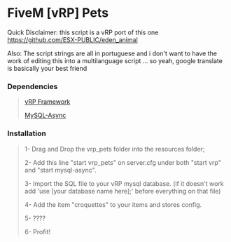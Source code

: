 # FiveM [vRP] Pets

Quick Disclaimer: this script is a vRP port of this one https://github.com/ESX-PUBLIC/eden_animal

Also: The script strings are all in portuguese and i don't want to have the work of editing this into a multilanguage script ... so yeah, google translate is basically your best friend

### Dependencies

>[vRP Framework](https://forum.fivem.net/t/release-vrp-framework/22894)
>
>[MySQL-Async](https://forum.fivem.net/t/release-mysql-async-library-v2-1-1-fxserver/21881)

### Installation

>1- Drag and Drop the vrp_pets folder into the resources folder;
>
>2- Add this line "start vrp_pets" on server.cfg under both "start vrp" and "start mysql-async".
>
>3- Import the SQL file to your vRP mysql database. (if it doesn't work add 'use [your database name here];' before everything on that file)
>
>4- Add the item "croquettes" to your items and stores config.
>
>5- ????
>
>6- Profit!
